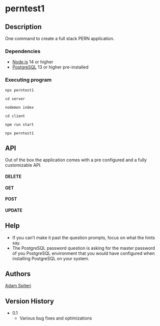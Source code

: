 # perntest1



## Description

One command to create a full stack PERN application.  

### Dependencies
* [Node.js](https://nodejs.org/en/) 14 or higher 
* [PostgreSQL](https://www.postgresql.org/download/windows/) 13 or higher pre-installed 




### Executing program
```
npx perntest1

cd server

nodemon index

cd client 

npm run start

npx perntest1
```

## API
Out of the box the application comes with a pre configured and a fully customizable API.

#### DELETE
#### GET
#### POST
#### UPDATE



## Help

* If you can’t make it past the question prompts, focus on what the hints say.  
* The PostgreSQL password question is asking for the master password of you PostgreSQL environment that you would have configured when installing PostgreSQL on your system.


## Authors

[Adam Spiteri](https://github.com/ASpiteri-BCGov) 

## Version History

* 0.1
    * Various bug fixes and optimizations
    

